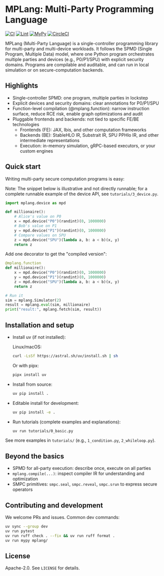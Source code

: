 # MPLang: Multi-Party Programming Language

[![CI](https://github.com/secretflow/mplang/actions/workflows/ci.yml/badge.svg)](https://github.com/secretflow/mplang/actions/workflows/ci.yml)
[![Lint](https://github.com/secretflow/mplang/actions/workflows/lint.yml/badge.svg)](https://github.com/secretflow/mplang/actions/workflows/lint.yml)
[![MyPy](https://github.com/secretflow/mplang/actions/workflows/mypy.yml/badge.svg)](https://github.com/secretflow/mplang/actions/workflows/mypy.yml)
[![CircleCI](https://dl.circleci.com/status-badge/img/gh/secretflow/mplang/tree/main.svg?style=svg)](https://dl.circleci.com/status-badge/redirect/gh/secretflow/mplang/tree/main)


MPLang (Multi-Party Language) is a single-controller programming library for multi-party and multi-device workloads. It follows the SPMD (Single Program, Multiple Data) model, where one Python program orchestrates multiple parties and devices (e.g., P0/P1/SPU) with explicit security domains. Programs are compilable and auditable, and can run in local simulation or on secure-computation backends.

## Highlights

- Single-controller SPMD: one program, multiple parties in lockstep
- Explicit devices and security domains: clear annotations for P0/P1/SPU
- Function-level compilation (@mplang.function): narrow instruction surface, reduce RCE risk, enable graph optimizations and audit
- Pluggable frontends and backends: not tied to specific FE/BE technologies
    - Frontends (FE): JAX, Ibis, and other computation frameworks
    - Backends (BE): StableHLO IR, Substrait IR, SPU PPHlo IR, and other intermediate representations
    - Execution: in-memory simulation, gRPC-based executors, or your custom engines

## Quick start

Writing multi-party secure computation programs is easy:

Note: The snippet below is illustrative and not directly runnable; for a complete runnable example of the device API, see `tutorials/3_device.py`.

```python
import mplang.device as mpd

def millionaire():
    # Alice's value on P0
    x = mpd.device("P0")(randint)(0, 1000000)
    # Bob's value on P1
    y = mpd.device("P1")(randint)(0, 1000000)
    # Compare values on SPU
    z = mpd.device("SPU")(lambda a, b: a < b)(x, y)
    return z
```

Add one decorator to get the "compiled version":

```python
@mplang.function
def millionaire():
    x = mpd.device("P0")(randint)(0, 1000000)
    y = mpd.device("P1")(randint)(0, 1000000)
    z = mpd.device("SPU")(lambda a, b: a < b)(x, y)
    return z

# Run it
sim = mplang.Simulator(2)
result = mplang.eval(sim, millionaire)
print("result:", mplang.fetch(sim, result))
```


## Installation and setup

- Install uv (if not installed):

    Linux/macOS:

    ```bash
    curl -LsSf https://astral.sh/uv/install.sh | sh
    ```

    Or with pipx:

    ```bash
    pipx install uv
    ```

- Install from source:

    ```bash
    uv pip install .
    ```

- Editable install for development:

    ```bash
    uv pip install -e .
    ```

- Run tutorials (complete examples and explanations):

    ```bash
    uv run tutorials/0_basic.py
    ```

See more examples in `tutorials/` (e.g., `1_condition.py`, `2_whileloop.py`).

## Beyond the basics

- SPMD for all-party execution: describe once, execute on all parties
- `mplang.compile(...)`: inspect compiler IR for understanding and optimization
- SMPC primitives: `smpc.seal`, `smpc.reveal`, `smpc.srun` to express secure operators

## Contributing and development

We welcome PRs and issues. Common dev commands:

```bash
uv sync --group dev
uv run pytest
uv run ruff check . --fix && uv run ruff format .
uv run mypy mplang/
```

## License

Apache-2.0. See `LICENSE` for details.
